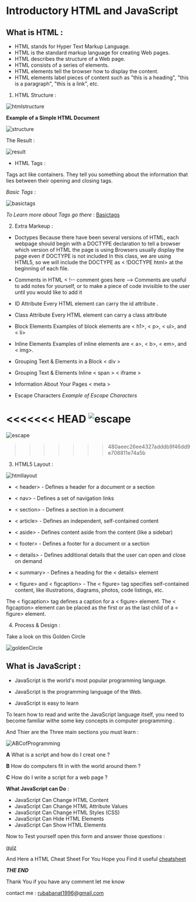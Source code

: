 # Introductory HTML and JavaScript

## What is HTML :

- HTML stands for Hyper Text Markup Language.
- HTML is the standard markup language for creating Web pages.
- HTML describes the structure of a Web page.
- HTML consists of a series of elements.
- HTML elements tell the browser how to display the content.
- HTML elements label pieces of content such as "this is a heading", "this is a paragraph", "this is a link", etc.

1. HTML Structure :

![htmlstructure](/images/unnamedn.png)


**Example of a Simple HTML Document**

![structure](/images/structure.png)

The Result :

![result](/images/result.png)


- HTML Tags :

Tags act like containers. They tell you
something about the information that lies
between their opening and closing tags.

*Basic Tags* :

![basictags](https://pinks10.files.wordpress.com/2013/10/tags-doc.png)


*To Learn more about Tags go there* :
 [Basictags](https://www.w3schools.com/tags/ref_byfunc.asp)

2. Extra Markeup :

- Doctypes
Because there have been several versions of HTML, each webpage should begin with a DOCTYPE declaration to tell a browser which version of HTML the page is using
Browsers usually display the page even if DOCTYPE is not included
In this class, we are using HTML5, so we will include the DOCTYPE as < !DOCTYPE html> at the beginning of each file.

- Comments in HTML
< !-- comment goes here -->
Comments are useful to add notes for yourself, or to make a piece of code invisible to the user until you would like to add it

- ID Attribute 
Every HTML element can carry the id attribute .

- Class Attribute 
Every HTML element can carry a class attribute

- Block Elements
Examples of block elements are
< h1>, < p>, < ul>, and < li>
- Inline Elements
Examples of inline elements are
< a>, < b>, < em>, and < img>.

- Grouping Text & Elements in a Block
 < div >

- Grouping Text & Elements Inline
< span > < iframe > 
- Information About Your Pages
< meta >
- Escape Characters
*Example of Escape Characters*

<<<<<<< HEAD
![escape](/images/escape-ch.jpg)
=======

![escape](/images/escape-ch.jpg)

>>>>>>> 480aeec26ee4327adddb9f46dd9e708811e74a5b

3. HTML5 Layout :

![htmllayout](/images/layout.gif)

- < header> - Defines a header for a document or a section
- < nav> - Defines a set of navigation links
- < section> - Defines a section in a document
- < article> - Defines an independent, self-contained content
- < aside> - Defines content aside from the content (like a sidebar)
- < footer> - Defines a footer for a document or a section
- < details> - Defines additional details that the user can open and close on demand
- < summary> - Defines a heading for the < details> element

-  < figure> and < figcaption> - The < figure> tag specifies self-contained content, like illustrations, diagrams, photos, code listings, etc.

The < figcaption> tag defines a caption for a < figure> element. The < figcaption> element can be placed as the first or as the last child of a < figure> element.

4. Process & Design :

Take a look on this Golden Circle 


![goldenCircle](/images/process&design.png)



## What is JavaScript :

- JavaScript is the world's most popular programming language.

- JavaScript is the programming language of the Web.

- JavaScript is easy to learn

To learn how to read and write the JavaScript language itself, you need to become familiar withe some key concepts in computer programming .

And Thier are the Three main sections you must learn :


![ABCofProgramming](https://images-wixmp-ed30a86b8c4ca887773594c2.wixmp.com/i/a5a71474-025c-4ffe-b8c1-373c30b8bd6c/ddqpdli-0d40da99-9f0a-4de4-b297-4ab197f457b2.png)


**A**
What is a script and how do I creat one ?

**B**
How do computers fit in with the world around them ?

**C**
How do I write a script for a web page ?

**What JavaScript can Do** :

- JavaScript Can Change HTML Content
- JavaScript Can Change HTML Attribute Values
- JavaScript Can Change HTML Styles (CSS)
- JavaScript Can Hide HTML Elements
- JavaScript Can Show HTML Elements

Now to Test yourself open this form and answer those questions : 

[quiz](https://docs.google.com/forms/d/e/1FAIpQLSeMxPuwb7m4Dw3jFXjPfqqIa_JAXyPNerTffOvZsnHz2jMkDw/viewform?usp=sf_link)  

And Here a HTML Cheat Sheet For You Hope you Find it useful 
[cheatsheet](https://drive.google.com/file/d/1HKawUdeaElmW6pDjG8o1DPjpdtsUAFRV/view?usp=sharing)


***THE END*** 

Thank You if you have any comment let me know 

contact me : rubabanat1996@gmail.com
